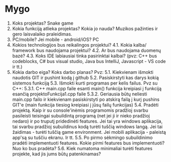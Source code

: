 # Mygo

1. Koks projektas?  Snake game
2. Kokia funkciją atlieka projektas? Kokia jo nauda? Muzikos pažinties ir gero laisvalaiko praleidimas.
4. PC/mobile? Jei mobile - android/iOS? PC
5. Kokios technologijos bus reikalingos projektui?
	4.1. Kokia kalba/ framework bus naudojama projektui?
	4.2. Ar bus naudojama duomenų bazė?
	4.3. Koks IDE labiausiai tinka pasirinktai kalbai? (pvz: C++ bus codeblocks, C# bus visual studio, Java bus IntelliJ, Javascript - VS code ir tt.)
6. Kokia darbo eiga? Koks darbo planas? Pvz:
	5.1. Kiekvienam išmokti naudotis GIT ir pushint kodą į github
	5.2. Pasiskirstyti kas darys kokią sistemos funkciją
	5.3. Išmokti kurti programas per kelis failus. Pvz su C++:
		5.3.1. C++ main.cpp faile esanti main() funkcija kreipiasi į funkciją esančią projektoFunkcija1.cpp faile
		5.3.2. Geriausia būtų neliesti main.cpp failo ir kiekvienam pasiskirstyti po atskirą failą į kurį pushins GIT'e (main funkcija tiesiog 
		kreipiasi į jūsų failų funkcijas)
	5.4. Pradėti projektą. Kaip ir su console'inėmis programomis pradžioj svarbu pasileisti teisingai subuildintą 
	programą (net jei ji ir nieko pradžioj nedaro) ir po truputį pridedinėti features. Jei tai yra windows aplikacija, tai svarbu pradžioj subuildinus 
	kodą turėti tuščią windows langą. Jei tai žaidimas - turėti tuščią game environment. Jei mobili aplikacija - paleistą app'są su tuščiu ekranu. Ir tt.
	5.5. Po pirmo sėkmingo subuildinimo pradėti implementuoti features. Kokie pirmi features bus implementuoti? Nuo ko bus pradėta?
	5.6. Kiek numatoma minimaliai turėti features projekte, kad jis jums būtų patenkinamas?

